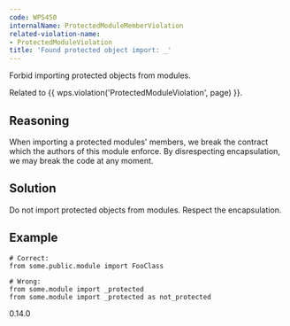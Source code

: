 ```yaml
---
code: WPS450
internalName: ProtectedModuleMemberViolation
related-violation-name:
- ProtectedModuleViolation
title: 'Found protected object import: _'
---
```


Forbid importing protected objects from modules.

Related to {{ wps.violation('ProtectedModuleViolation', page) }}.

## Reasoning
When importing a protected modules' members, we break the contract
which the authors of this module enforce. By disrespecting
encapsulation, we may break the code at any moment.

## Solution
Do not import protected objects from modules. Respect the
encapsulation.

## Example

    # Correct:
    from some.public.module import FooClass
    
    # Wrong:
    from some.module import _protected
    from some.module import _protected as not_protected

<div class="versionadded">

0.14.0

</div>